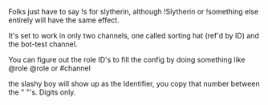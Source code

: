 Folks just have to say !s for slytherin, although !Slytherin or !something else entirely will have the same effect. 

It's set to work in only two channels, one called sorting hat (ref'd by ID) and the bot-test channel. 

You can figure out the role ID's to fill the config by doing something like 
@role \@role
or 
\#channel

the slashy boy will show up as the Identifier, you copy that number between the " "'s. Digits only. 


